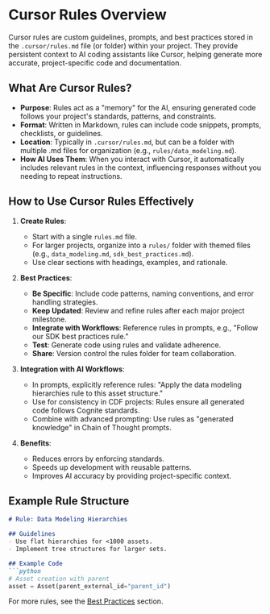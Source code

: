 # Cursor Rules Overview

Cursor rules are custom guidelines, prompts, and best practices stored in the
`.cursor/rules.md` file (or folder) within your project. They provide persistent
context to AI coding assistants like Cursor, helping generate more accurate,
project-specific code and documentation.

## What Are Cursor Rules?

- **Purpose**: Rules act as a "memory" for the AI, ensuring generated code
  follows your project's standards, patterns, and constraints.
- **Format**: Written in Markdown, rules can include code snippets, prompts,
  checklists, or guidelines.
- **Location**: Typically in `.cursor/rules.md`, but can be a folder with
  multiple .md files for organization (e.g., `rules/data_modeling.md`).
- **How AI Uses Them**: When you interact with Cursor, it automatically includes
  relevant rules in the context, influencing responses without you needing to
  repeat instructions.

## How to Use Cursor Rules Effectively

1. **Create Rules**:

   - Start with a single `rules.md` file.
   - For larger projects, organize into a `rules/` folder with themed files
     (e.g., `data_modeling.md`, `sdk_best_practices.md`).
   - Use clear sections with headings, examples, and rationale.

1. **Best Practices**:

   - **Be Specific**: Include code patterns, naming conventions, and error
     handling strategies.
   - **Keep Updated**: Review and refine rules after each major project
     milestone.
   - **Integrate with Workflows**: Reference rules in prompts, e.g., "Follow our
     SDK best practices rule."
   - **Test**: Generate code using rules and validate adherence.
   - **Share**: Version control the rules folder for team collaboration.

1. **Integration with AI Workflows**:

   - In prompts, explicitly reference rules: "Apply the data modeling
     hierarchies rule to this asset structure."
   - Use for consistency in CDF projects: Rules ensure all generated code
     follows Cognite standards.
   - Combine with advanced prompting: Use rules as "generated knowledge" in
     Chain of Thought prompts.

1. **Benefits**:

   - Reduces errors by enforcing standards.
   - Speeds up development with reusable patterns.
   - Improves AI accuracy by providing project-specific context.

## Example Rule Structure

````markdown
# Rule: Data Modeling Hierarchies

## Guidelines
- Use flat hierarchies for <1000 assets.
- Implement tree structures for larger sets.

## Example Code
```python
# Asset creation with parent
asset = Asset(parent_external_id="parent_id")
````

For more rules, see the [Best Practices](../cdf_project/advanced/ci_cd.md)
section.
